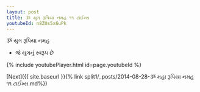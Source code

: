 ```yaml
---
layout: post
title: ૐ યુગ રૂપિયા નમહ ૧૧ ટાઈમ્સ
youtubeId: n8ZUs5x6uPk
---
```

 
 
 ૐ યુગ રૂપિયા નમહ  
 
 -  જે યુગનું સ્વરૂપ છે 
 
  
 
  
 
 
 
 
 
 


{% include youtubePlayer.html id=page.youtubeId %}
 
[Next]({{ site.baseurl }}{% link  split1/_posts/2014-08-28-ૐ મહા રૂપિયા નમહ ૧૧ ટાઈમ્સ.md%})
 

